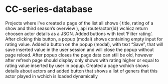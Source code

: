 # CC-series-database
Projects where i've created a page of the list all shows ( title, rating of a show and third season’s overview ), api route/actor{id} wchicz return choosen actor details as a JSON. Added buttons with text ‘Filter rating’. After clicking this button, a popup (modal) shows containing empty input for rating value. Added a button on the popup (modal), with text “Save”, that will save inserted value in the user session and will close the popup without page reload. After popup closes the page data can still be old, however after refresh page should display only shows with rating higher or equal to rating value inserted by user in popup.
Created a page wchich shows details about actors and added button that shows a list of geners that this actor played in wchich is loaded dynamically
